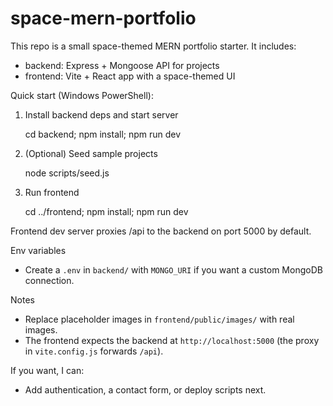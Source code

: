 # space-mern-portfolio

This repo is a small space-themed MERN portfolio starter. It includes:

- backend: Express + Mongoose API for projects
- frontend: Vite + React app with a space-themed UI

Quick start (Windows PowerShell):

1. Install backend deps and start server

   cd backend; npm install; npm run dev

2. (Optional) Seed sample projects

   node scripts/seed.js

3. Run frontend

   cd ../frontend; npm install; npm run dev

Frontend dev server proxies /api to the backend on port 5000 by default.

Env variables

- Create a `.env` in `backend/` with `MONGO_URI` if you want a custom MongoDB connection.

Notes

- Replace placeholder images in `frontend/public/images/` with real images.
- The frontend expects the backend at `http://localhost:5000` (the proxy in `vite.config.js` forwards `/api`).

If you want, I can:
- Add authentication, a contact form, or deploy scripts next.

